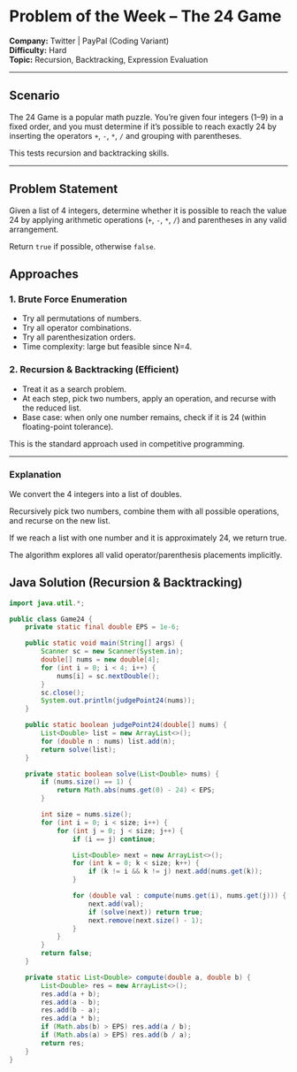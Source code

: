 # Problem of the Week – The 24 Game  

**Company:** Twitter | PayPal (Coding Variant)  
**Difficulty:** Hard  
**Topic:** Recursion, Backtracking, Expression Evaluation  

---

## Scenario  
The 24 Game is a popular math puzzle. You’re given four integers (1–9) in a fixed order, and you must determine if it’s possible to reach exactly 24 by inserting the operators `+`, `-`, `*`, `/` and grouping with parentheses.  

This tests recursion and backtracking skills.  

---

## Problem Statement  
Given a list of 4 integers, determine whether it is possible to reach the value 24 by applying arithmetic operations (`+`, `-`, `*`, `/`) and parentheses in any valid arrangement.  

Return `true` if possible, otherwise `false`.

## Approaches  

### 1. Brute Force Enumeration  
- Try all permutations of numbers.  
- Try all operator combinations.  
- Try all parenthesization orders.  
- Time complexity: large but feasible since N=4.  

### 2. Recursion & Backtracking (Efficient)  
- Treat it as a search problem.  
- At each step, pick two numbers, apply an operation, and recurse with the reduced list.  
- Base case: when only one number remains, check if it is 24 (within floating-point tolerance).  

This is the standard approach used in competitive programming.  

---
### Explanation

We convert the 4 integers into a list of doubles.

Recursively pick two numbers, combine them with all possible operations, and recurse on the new list.

If we reach a list with one number and it is approximately 24, we return true.

The algorithm explores all valid operator/parenthesis placements implicitly.

## Java Solution (Recursion & Backtracking)

```java
import java.util.*;

public class Game24 {
    private static final double EPS = 1e-6;

    public static void main(String[] args) {
        Scanner sc = new Scanner(System.in);
        double[] nums = new double[4];
        for (int i = 0; i < 4; i++) {
            nums[i] = sc.nextDouble();
        }
        sc.close();
        System.out.println(judgePoint24(nums));
    }

    public static boolean judgePoint24(double[] nums) {
        List<Double> list = new ArrayList<>();
        for (double n : nums) list.add(n);
        return solve(list);
    }

    private static boolean solve(List<Double> nums) {
        if (nums.size() == 1) {
            return Math.abs(nums.get(0) - 24) < EPS;
        }

        int size = nums.size();
        for (int i = 0; i < size; i++) {
            for (int j = 0; j < size; j++) {
                if (i == j) continue;

                List<Double> next = new ArrayList<>();
                for (int k = 0; k < size; k++) {
                    if (k != i && k != j) next.add(nums.get(k));
                }

                for (double val : compute(nums.get(i), nums.get(j))) {
                    next.add(val);
                    if (solve(next)) return true;
                    next.remove(next.size() - 1);
                }
            }
        }
        return false;
    }

    private static List<Double> compute(double a, double b) {
        List<Double> res = new ArrayList<>();
        res.add(a + b);
        res.add(a - b);
        res.add(b - a);
        res.add(a * b);
        if (Math.abs(b) > EPS) res.add(a / b);
        if (Math.abs(a) > EPS) res.add(b / a);
        return res;
    }
}
```